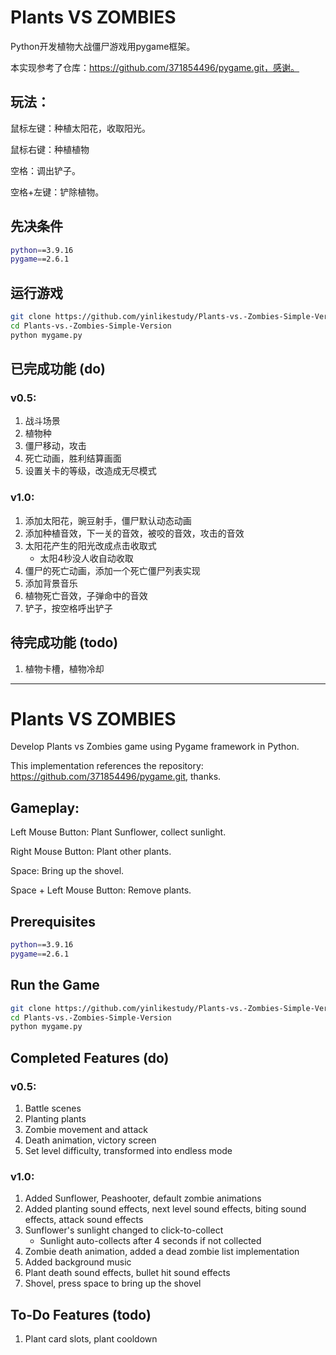 # Plants VS ZOMBIES

Python开发植物大战僵尸游戏用pygame框架。

本实现参考了仓库：https://github.com/371854496/pygame.git，感谢。

## 玩法：

鼠标左键：种植太阳花，收取阳光。

鼠标右键：种植植物

空格：调出铲子。

空格+左键：铲除植物。

## 先决条件

```bash
python==3.9.16
pygame==2.6.1
```

## 运行游戏

```bash
git clone https://github.com/yinlikestudy/Plants-vs.-Zombies-Simple-Version.git
cd Plants-vs.-Zombies-Simple-Version
python mygame.py
```

## 已完成功能 (do)

### v0.5:

1. 战斗场景
2. 植物种
3. 僵尸移动，攻击
4. 死亡动画，胜利结算画面
5. 设置关卡的等级，改造成无尽模式

### v1.0:

1. 添加太阳花，豌豆射手，僵尸默认动态动画
2. 添加种植音效，下一关的音效，被咬的音效，攻击的音效
3. 太阳花产生的阳光改成点击收取式
   - 太阳4秒没人收自动收取
4. 僵尸的死亡动画，添加一个死亡僵尸列表实现
5. 添加背景音乐
6. 植物死亡音效，子弹命中的音效
7. 铲子，按空格呼出铲子

## 待完成功能 (todo)

1. 植物卡槽，植物冷却



-----



# Plants VS ZOMBIES

Develop Plants vs Zombies game using Pygame framework in Python.

This implementation references the repository: https://github.com/371854496/pygame.git, thanks.

## Gameplay:

Left Mouse Button: Plant Sunflower, collect sunlight.

Right Mouse Button: Plant other plants.

Space: Bring up the shovel.

Space + Left Mouse Button: Remove plants.

## Prerequisites

```bash
python==3.9.16
pygame==2.6.1
```

## Run the Game

```bash
git clone https://github.com/yinlikestudy/Plants-vs.-Zombies-Simple-Version.git
cd Plants-vs.-Zombies-Simple-Version
python mygame.py
```

## Completed Features (do)

### v0.5:

1. Battle scenes
2. Planting plants
3. Zombie movement and attack
4. Death animation, victory screen
5. Set level difficulty, transformed into endless mode

### v1.0:

1. Added Sunflower, Peashooter, default zombie animations
2. Added planting sound effects, next level sound effects, biting sound effects, attack sound effects
3. Sunflower's sunlight changed to click-to-collect
   - Sunlight auto-collects after 4 seconds if not collected
4. Zombie death animation, added a dead zombie list implementation
5. Added background music
6. Plant death sound effects, bullet hit sound effects
7. Shovel, press space to bring up the shovel

## To-Do Features (todo)

1. Plant card slots, plant cooldown
